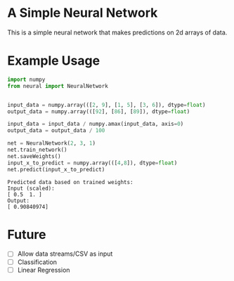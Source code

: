 # A Simple Neural Network
This is a simple neural network that makes predictions on 2d arrays of data.

# Example Usage
```python
import numpy
from neural import NeuralNetwork


input_data = numpy.array(([2, 9], [1, 5], [3, 6]), dtype=float)
output_data = numpy.array(([92], [86], [89]), dtype=float)

input_data = input_data / numpy.amax(input_data, axis=0)
output_data = output_data / 100

net = NeuralNetwork(2, 3, 1)
net.train_network()
net.saveWeights()
input_x_to_predict = numpy.array(([4,8]), dtype=float)
net.predict(input_x_to_predict)
```
```
Predicted data based on trained weights:
Input (scaled):
[ 0.5  1. ]
Output:
[ 0.90840974]
```


# Future
- [ ] Allow data streams/CSV as input
- [ ] Classification
- [ ] Linear Regression
